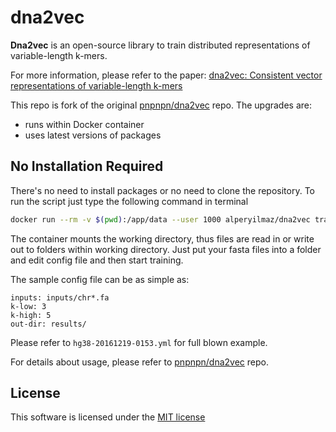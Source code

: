 # dna2vec

**Dna2vec** is an open-source library to train distributed representations of variable-length k-mers.

For more information, please refer to the paper: [dna2vec: Consistent vector representations of variable-length k-mers](https://arxiv.org/abs/1701.06279)

This repo is fork of the original [pnpnpn/dna2vec](https://github.com/pnpnpn/dna2vec) repo. The upgrades are:

* runs within Docker container
* uses latest versions of packages

No Installation Required
---

There's no need to install packages or no need to clone the repository. To run the script just type the following command in terminal
```bash
docker run --rm -v $(pwd):/app/data --user 1000 alperyilmaz/dna2vec train_dna2vec.py -c sammple_config.yml
```
The container mounts the working directory, thus files are read in or write out to folders within working directory. Just put your fasta files into a folder and edit config file and then start training.

The  sample config file can be as simple as:

```
inputs: inputs/chr*.fa
k-low: 3
k-high: 5
out-dir: results/
```

Please refer to `hg38-20161219-0153.yml` for full blown example.

For details about usage, please refer to  [pnpnpn/dna2vec](https://github.com/pnpnpn/dna2vec) repo.


License
---
This software is licensed under the [MIT license](http://en.wikipedia.org/wiki/MIT_License)
